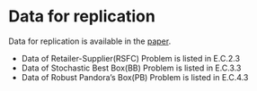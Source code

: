 # Data for replication

Data for replication is available in the [paper](http://www.optimization-online.org/DB_FILE/2020/06/7835.pdf).
* Data of Retailer-Supplier(RSFC) Problem is listed in E.C.2.3 
* Data of Stochastic Best Box(BB) Problem is listed in E.C.3.3 
* Data of Robust Pandora’s Box(PB) Problem is listed in E.C.4.3 
